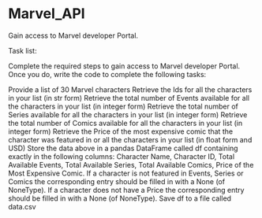 # Marvel_API
Gain access to Marvel developer Portal.


Task list:

Complete the required steps to gain access to Marvel developer Portal. Once you do, write the code to complete the following tasks:

  Provide a list of 30 Marvel characters
  Retrieve the Ids for all the characters in your list (in str form)
  Retrieve the total number of Events available for all the characters in your list (in integer form)
  Retrieve the total number of Series available for all the characters in your list  (in integer form)
  Retrieve the total number of Comics available for all the characters in your list (in integer form)
  Retrieve the Price of the most expensive comic that the character was featured in or all the characters in your list (in float form and USD)
  Store the data above in a pandas DataFrame called df containing exactly in the following columns: Character Name, Character ID, Total Available Events, Total Available Series, Total Available Comics, Price of the Most Expensive Comic. If a character is not featured in Events, Series or Comics the corresponding entry should be filled in with a None (of NoneType). If a character does not have a Price the corresponding entry should be filled in with a None (of NoneType).
  Save df to a file called data.csv

